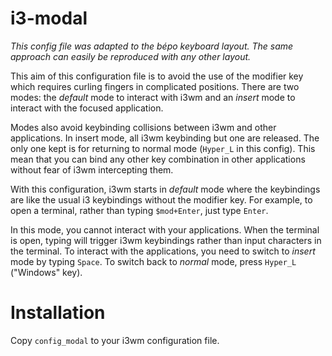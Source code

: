 # i3-modal

*This config file was adapted to the bépo keyboard layout. The same approach can easily be reproduced with any other layout.*

This aim of this configuration file is to avoid the use of the modifier key which requires curling fingers in complicated positions. There are two modes: the *default* mode to interact with i3wm and an *insert* mode to interact with the focused application.

Modes also avoid keybinding collisions between i3wm and other applications. In insert mode, all i3wm keybinding but one are released. The only one kept is for returning to normal mode (`Hyper_L` in this config). This mean that you can bind any other key combination in other applications without fear of i3wm intercepting them.

With this configuration, i3wm starts in *default* mode where the keybindings are like the usual i3 keybindings without the modifier key. For example, to open a terminal, rather than typing `$mod+Enter`, just type `Enter`. 

In this mode, you cannot interact with your applications. When the terminal is open, typing will trigger i3wm keybindings rather than input characters in the terminal. To interact with the applications, you need to switch to *insert* mode by typing `Space`. To switch back to *normal* mode, press `Hyper_L` ("Windows" key).

# Installation

Copy `config_modal` to your i3wm configuration file.
